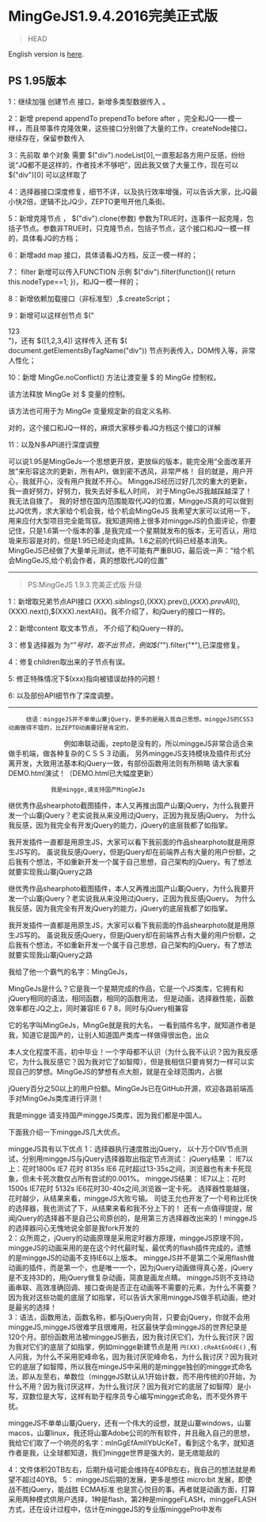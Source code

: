 # MingGeJS1.9.4.2016完美正式版
>HEAD

 English version is [here](README_en.md).
 
 
 
 
 
 PS 1.95版本
 ----------------------------------------------------------------
 1：继续加强 创建节点  接口，新增多类型数据传入 。
 

  2：新增 prepend appendTo prependTo before after ，完全和JQ一一模一样，，而且带事件克隆效果，这些接口分别做了大量的工作，createNode接口，继续存在，保留参数传入


  3：先前取 单个对象 需要  $("div").nodeList[0],一直惹起各方用户反感，纷纷说“JQ都不是这样的，作者技术不够吧”，因此我又做了大量工作，现在可以$("div")[0] 可以这样取了


 4：选择器接口深度修复，细节不详，以及执行效率增强，可以告诉大家，比JQ最小快2倍，逻辑不比JQ少，ZEPTO更甩开他几条街。


  5：新增克隆节点 ， $("div").clone(参数) 参数为TRUE时，连事件一起克隆，包括子节点。参数非TRUE时，只克隆节点，包括子节点，这个接口和JQ一模一样的，具体看JQ的方档；


   6：新增add  map 接口，具体请看JQ方档，反正一模一样的；


   7： filter 新增可以传入FUNCTION 示例  $("div").filter(function(){ return this.nodeType==1;  })，和JQ一模一样的；


   8：新增依赖加载接口（非标准型）,$.createScript；


   9：新增可以这样创节点 $("<div>123</div>")，还有  $([1,2,3,4]) 这样传入   还有  $( document.getElementsByTagName("div")) 节点列表传入，DOM传入等，非常人性化；


   10：新增 MingGe.noConflict() 方法让渡变量 $ 的 MingGe 控制权。

该方法释放  MingGe 对 $ 变量的控制。

 该方法也可用于为  MingGe 变量规定新的自定义名称.

对的，这个接口和JQ一样的，麻烦大家移步看JQ方档这个接口的详解


 11：以及N多API进行深度调整


  可以说1.95是MingGeJs一个思想更开放，更放纵的版本，能完全用“全面改革开放”来形容这次的更新，所有API，做到密不透风，非常严格！
  目的就是，用户开心，我就开心，没有用户我就不开心。 MinggeJS经历过好几次的重大的更新，我一直好努力，好努力，我失去好多私人时间，
  对于MingGeJS我越踩越深了！我无法自拨了。
  我的好想在国内范围能取代JQ的位置，MinggeJS真的可以做到比JQ优秀，求大家给个机会我，给个机会MingGeJS
  我希望大家可以试用一下，用来应付大型项目完全能驾驭。我知道网络上很多对minggeJS的负面评论，你要记住，只是1.6第一个版本的事
 ,是我完成一个星期就发布的版本，无可否认，用垃圾来形容是对的，但是1.95已经走向成熟。1.6之前的代码已经基本消失。 
  MingGeJS已经做了大量单元测试，绝不可能有严重BUG，最后说一声：“给个机会MingGeJS,给个机会作者，真的想取代JQ的位置”



---


>PS:MingGeJS 1.9.3.完美正式版 升级

1：新增取兄弟节点API接口 $(XXX).siblings(),$(XXX).prev(),$(XXX).prevAll(),$(XXX).next(),$(XXX).nextAll()。我不介绍了，和jQuery的接口一样的。

2：新增content 取文本节点， 不介绍了和jQuery一样的。

3：修复选择器为 为“*”号时，取不出节点，例如$("*").filter("*"),已深度修复。

4：修复children取出来的子节点有误。

5: 修正特殊情况下$(xxx)指向被错误劫持的问题！

6: 以及部份API细节作了深度调整。

------------------------------------------------------------------------------------------------


         结语：minggeJS并不单单山寨jQuery，更多的是融入我自己思想。minggeJS的CSS3动画做得不错的，比ZEPTO动画要好是肯定的，
　　　　　　　　例如串联动画，zepto是没有的，所以minggeJS非常合适合来做手机端，做各种复杂的ＣＳＳ３动画，
                另外minggeJS支持模块及插件形式分离开发，大致用法基本和jQuery一致，有部份函数用法则有所稍略
                请大家看DEMO.html演试！（DEMO.html已大幅度更新）

                我是mingge,请支持国产MingGeJs



继优秀作品shearphoto截图插件，本人又再推出国产山寨jQuery，为什么我要开发一个山寨jQuery？老实说我从来没用过jQuery，正因为我反感jQuery。
为什么我反感，因为我完全有开发jQuery的能力，jQuery的底层我都了如指掌。  

我开发插件一直都是用原生JS，大家可以看下我前面的作品shearphoto就是用原生JS写的。  虽说我反感jQuery，但是jQuery却在前端界占有大量的用户份额，之后我有个想法，不如重新开发一个属于自己思想，自己架构的jQuery。有了想法就要实现我山寨jQuery之路

继优秀作品shearphoto截图插件，本人又再推出国产山寨jQuery，为什么我要开发一个山寨jQuery？老实说我从来没用过jQuery，正因为我反感jQuery。
为什么我反感，因为我完全有开发jQuery的能力，jQuery的底层我都了如指掌。

我开发插件一直都是用原生JS，大家可以看下我前面的作品shearphoto就是用原生JS写的。  虽说我反感jQuery，但是jQuery却在前端界占有大量的用户份额，之后我有个想法，不如重新开发一个属于自己思想，自己架构的jQuery。有了想法就要实现我山寨jQuery之路

我给了他一个霸气的名字：MingGeJs，  

MingGeJs是什么？它是我一个星期完成的作品，它是一个JS类库，它拥有和jQuery相同的语法，相同函数，相同的函数用法， 但是动画，选择器性能，函数
效率都在JQ之上，同时兼容IE 6 7 8，同时与jQuery相兼容

它的名字叫MingGeJs，MingGe就是我的大名， 一看到插件名字，就知道作者是我，知道它是国产的，让别人知道国产类库一样做得很出色，出众

本人文化程度不高，初中毕业！一个字母都不认识（为什么我不认识？因为我反感它，为什么我反感它？因为我对它了如智障），但是我相信只要肯努力一样可以实现自己的梦想。MingGeJS的梦想有点大胆，就是在全球范围内，占据

jQuery百分之50以上的用户份额。MingGeJs已在GitHub开源，欢迎各路前端高手对MingGeJs类库进行评测！  

我是mingge    请支持国产minggeJS类库，因为我们都是中国人。    

下面我介绍一下minggeJS几大优点。

minggeJS具有以下优点
1：选择器执行速度胜出jQuery，
   以十万个DIV节点测试，分别用minggeJS与jQuery选择器取出指定节点测试：
 jQuery结果 ：     IE7以上：花时1800s   IE7 花时   8135s     IE6   花时超过13-35s之间，浏览器也有未卡死现象，但未卡死次数仅占所有尝试的0.001%。
 minggeJS结果：    IE7以上：花时1500s   IE7花时    5132s      IE6花时30-40s之间,浏览器一定卡死。
  选择器性能越强，花时越少，从结果来看，minggeJS大败亏输。    司徒王允也开发了一个号称比IE快的选择器，我也测试了下，从结果来看和我不分上下的！
  还有一点值得提提，居闻jQuery的选择器不是自己公司原创的，是用第三方选择器改出来的！minggeJS的选择器问心无愧地说全部是我fork开发的   
2：众所周之，jQuery的动画原理是采用定时器方原理，minggeJS原理不同，minggeJS的动画采用的是在这个时代最时髦，最优秀的flash插件完成的，遗憾的是minggeJS的动画不支持IE6以上版本。 minggeJS并不是第二个采用flash做动画的插件，而是第一个，也是唯一一个，因为jQuery动画做得真心差，jQuery是不支持3D的，用jQuery做复杂动画，简直是画龙点睛。   minggeJS则不支持动画串联、高效准确回调、接口查询是否正在动画等不需要的元素，为什么不需要？因为我对这些功能的底层了如指掌，可以告诉大家用minggeJS做手机动画，绝对是最劣的选择！      
3：语法，函数用法，函数名称，都与jQuery向背，只要会jQuery，你就不会用minggeJS,minggeJS很难学且很难用，社区最快学会minggeJS的世界纪录是120个月。部份函数用法被minggeJS删去，因为我讨厌它们，为什么我讨厌？因为我对它们的底层了如指掌，例如mingge新建节点是用 `円(XX).cReAtEnOdE()` ,有人问我，为什么不采用驼峰命名，因为我讨厌驼峰命名，为什么我讨厌？因为我对它的底层了如智障，所以我在mingeJS中采用的是mingge独创的mingge式命名法，即从左至右，单数位（minggeJS默认从1开始计数，而不用传统的0开始，为什么不用？因为我讨厌这样，为什么我讨厌？因为我对它的底层了如智障）是小写，双数位是大写，这样有助于程序员专心编写mingge式命名，而不受外界干扰。

  minggeJS不单单山寨jQuery，还有一个伟大的设想，就是山寨windows，山寨macos，山寨linux，我还将山寨Adobe公司的所有软件，并且融入自己的思想，我给它们取了一个响亮的名字：mInGgEfAmIlYbUcKeT，看到这个名字，就知道作者是我，让全球都知道，我们mingge世界是强大的，是无痞能敌的

4：文件体积20TB左右，后期升级可能会维持在40PB左右，我自己的想法就是希望不超过40YB。
5： minggeJS后期的发展，更多是想往 micro:bit 发展，即使战不胜jQuery，能战胜 ECMA标准 也是赏心悦目的事。再者就是动画方面，打算采用两种模式供用户选择，1种是flash，第2种是minggeFLASH，minggeFLASH方式，还在设计过程中，估计在minggeJS的专业版minggePro中发布
